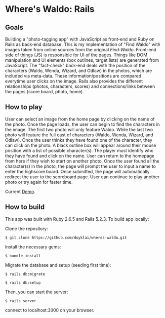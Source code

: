 # Where's Waldo: Rails

## Goals

Building a "photo-tagging app" with JavaScript as front-end and Ruby on Rails as back-end database. This is my implementation of "Find Waldo" with images taken from online sources from the original _Find-Waldo_. Front-end side of things (JS) is responsible for UI of the pages. Things like DOM manipulation and UI elements (box outlines, target lists) are generated from JavaScript. The "fact-check" back-end deals with the position of the characters (Waldo, Wenda, Wizard, and Odlaw) in the photos, which are included via meta-data. These information/positions are compared everytime user clicks on the image. Rails also provides the different relationships (photos, characters, scores) and connections/links between the pages (score board, photo, home).

## How to play

User can select an image from the home page by clicking on the name of the photo. Once the page loads, the user can begin to find the characters in the image. The first two photo will only feature Waldo. While the last two photo will feature the full cast of characters (Waldo, Wenda, Wizard, and Odlaw). Once the user thinks they have found one of the character, they can click on the photo. A black outline box will appear around their mouse position with a list of possible character(s). The player must identify who they have found and click on the name. User can return to the homepage from here if they wish to start on another photo. Once the user found all the character(s) in the photo, the page will prompt the user to input a name to enter the highscore board. Once submitted, the page will automatically redirect the user to the scoreboard page. User can continue to play another photo or try again for faster time.

Current [Demo](https://tranquil-castle-83602.herokuapp.com/).

## How to build

This app was built with Ruby 2.6.5 and Rails 5.2.3. To build app locally:

Clone the repository:

`$ git clone https://github.com/duyklai/wheres-waldo.git`

Install the necessary gems:

`$ bundle install`

Migrate the database and setup (seeding first time):

`$ rails db:migrate`

`$ rails db:setup`

Then, you can start the server:

`$ rails server`

connect to localhost:3000 on your browser.
